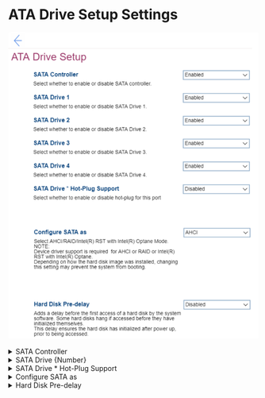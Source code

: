 # ATA Drive Setup Settings #
![](./img/atadrivesetup.png)

<details><summary>SATA Controller</summary>
One of 2 possible states for the SATA controller:

1. **Enabled** – SATA controller is enabled. Default.
2. Disabled – SATA controller is disabled. When selected, then following settings become unavailable:<br>
    a. SATA Drive from 1 to 5 <br>
    b. SATA Drive * Hot-Plug Support <br>
    c. Configure SATA as <br>

| WMI Setting name | Values | SVP Req'd | AMD/Intel |
|:---|:---|:---|:---|
|  |  |  | Both |
</details>


<details><summary>SATA Drive {Number}</summary>
One of 2 possible states for each SATA Drive numbered {Number}:

1. **Enabled** – the corresponding SATA Drive is enabled. Default. 
2. Disabled – the corresponding SATA Drive is disabled.

**Note**. The fields are unavailable, if `SATA Controller` is set to `Disabled`.

| WMI Setting name | Values | SVP Req'd | AMD/Intel |
|:---|:---|:---|:---|
|  |  |  | Both |
</details>


<details><summary>SATA Drive * Hot-Plug Support</summary>
One of 2 possible states for the hot-plug port:

1. Enabled – the hot-plug port is enabled. 
2. **Disabled** – the hot-plug port is disabled. Default.

**Note**. The field is unavailable, if `SATA Controller` is set to `Disabled`.

| WMI Setting name | Values | SVP Req'd | AMD/Intel |
|:---|:---|:---|:---|
|  |  |  | Both |
</details>


<details><summary>Configure SATA as</summary>
One of 3 possible options for SATA configuration mode:

1. **ANCI** – Default. When selecting, it requires additional confirmation.<br> 
    **Note**. If you change the SATA mode to `ANCI` you may not boot the system due to the failure of Intel(R) RST with Intel(R) Optane (RAID) function.<br>
2. Intel(R) RST with Intel(R) Optane
3. RAID – When selecting, it requires additional confirmation.<br> 
    **Note**. Please do not disable SATA drives in RAID mode. Otherwise you may not boot the system due to the failure of RAID function.

**Note**. Device driver support is required for ANCI or RAID or Intel(R) RST with Intel(R) Optane. 
Depending on how the hard disk image was installed, changing the setting may prevent the system from booting.

| WMI Setting name | Values | SVP Req'd | AMD/Intel |
|:---|:---|:---|:---|
|  |  |  | Both |
</details>


<details><summary>Hard Disk Pre-delay</summary>
Setting to add a delay before the first access of a hard disk by the system software. Some hard disks hand if accessed before they have initialized themselves. This delay ensures the hard disk has initialized after power up, prior to being accessed.<br>
One of 8 possible options:

1. **Disabled** – Default.
2. 3 Seconds
3. 6 Seconds
4. 9 Seconds
5. 12 Seconds
6. 15 Seconds
7. 21 Seconds
8. 30 Seconds

| WMI Setting name | Values | SVP Req'd | AMD/Intel |
|:---|:---|:---|:---|
|  |  |  | Both |
</details>